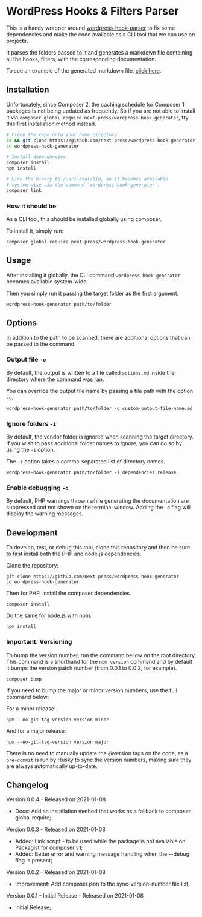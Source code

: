 # WordPress Hooks & Filters Parser

This is a handy wrapper around [wordpress-hook-parser](https://github.com/bologer/WordPress-Hook-Parser) to fix some dependencies and make the code available as a CLI tool that we can use on projects.

It parses the folders passed to it and generates a markdown file containing all the hooks, filters, with the corresponding documentation.

To see an example of the generated markdown file, [click here](https://github.com/next-press/wordpress-hook-generator/blob/main/examples/actions.md).

## Installation

Unfortunately, since Composer 2, the caching schedule for Composer 1 packages is not being updated as frequently. So if you are not able to install it via `composer global require next-press/wordpress-hook-generator`, try this first installation method instead.

```bash
# Clone the repo onto your home directory
cd && git clone https://github.com/next-press/wordpress-hook-generator
cd wordpress-hook-generator

# Install dependencies
composer install
npm install

# Link the binary to /usr/local/bin, so it becomes available
# system-wise via the command `wordpress-hook-generator`.
composer link
```

### How it should be

As a CLI tool, this should be installed globally using composer.

To install it, simply run:

```
composer global require next-press/wordpress-hook-generator
```

## Usage

After installing it globally, the CLI command `wordpress-hook-generator` becomes available system-wide.

Then you simply run it passing the target folder as the first argument.

```
wordpress-hook-generator path/to/folder
```

## Options

In addition to the path to be scanned, there are additional options that can be passed to the command.

### Output file `-o`

By default, the output is written to a file called `actions.md` inside the directory where the command was ran.

You can override the output file name by passing a file path with the option `-o`.

```
wordpress-hook-generator path/to/folder -o custom-output-file-name.md
```

### Ignore folders `-i`

By default, the vendor folder is ignored when scanning the target directory. If you wish to pass additional folder names to ignore, you can do so by using the `-i` option.

The `-i` option takes a comma-separated list of directory names.

```
wordpress-hook-generator path/to/folder -i dependencies,release
```

### Enable debugging `-d`

By default, PHP warnings thrown while generating the documentation are suppressed and not shown on the terminal window. Adding the `-d` flag will display the warning messages.

## Development

To develop, test, or debug this tool, clone this repository and then be sure to first install both the PHP and node.js dependencies.

Clone the repository:

```
git clone https://github.com/next-press/wordpress-hook-generator
cd wordpress-hook-generator
```

Then for PHP, install the composer dependencies.

```
composer install
```

Do the same for node.js with npm.

```
npm install
```

### Important: Versioning

To bump the version number, run the command bellow on the root directory. This command is a shorthand for the `npm version` command and by default it bumps the version patch number (from 0.0.1 to 0.0.2, for example).

```
composer bump
```

If you need to bump the major or minor version numbers, use the full command below:

For a minor release:

```
npm --no-git-tag-version version minor
```

And for a major release:

```
npm --no-git-tag-version version major
```

There is no need to manually update the @version tags on the code, as a `pre-commit` is run by Husky to sync the version numbers, making sure they are always automatically up-to-date.

## Changelog

Version 0.0.4 - Released on 2021-01-08

* Docs: Add an installation method that works as a fallback to composer global require;

Version 0.0.3 - Released on 2021-01-08

* Added: Link script - to be used while the package is not available on Packagist for composer v1;
* Added: Better error and warning message handling when the --debug flag is present;

Version 0.0.2 - Released on 2021-01-08

* Improvement: Add composer.json to the sync-version-number file list;

Version 0.0.1 - Initial Release - Released on 2021-01-08

* Initial Release;